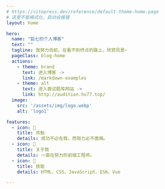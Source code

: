 ```yaml
---
# https://vitepress.dev/reference/default-theme-home-page
# 这里不能格式化，启动会报错
layout: home

hero:
  name: "狐七的个人博客"
  text: ""
  tagline: 我努力向前，在看不到终点的路上，欣赏风景~
  pageClass: blog-home
  actions:
    - theme: brand
      text: 进入博客 ->
      link: /markdown-examples
    - theme: alt
      text: 进入面试题库网站 ->
      link: http://audition.hu77.top/
  image:
    src: '/assets/img/logo.webp'
    alt: 'logo1'

features:
  - icon: 🎉
    title: 共勉
    details: 成功不必在我，而努力必不唐捐。
  - icon: 🤔
    title: 关于我
    details: 一直在努力的前端工程师。
  - icon: 🚀
    title: 技能
    details: HTML、CSS、JavaScript、ES6、Vue

---
```

<style>
:root {
  --vp-home-hero-name-color: transparent;
  --vp-home-hero-name-background: -webkit-linear-gradient(120deg, #bd34fe 30%, #41d1ff);

  --vp-home-hero-image-background-image: linear-gradient(-45deg, #f492f4 50%, #47caff 50%);
  --vp-home-hero-image-filter: blur(44px);
}

.VPImage.image-src {
  width: 230px;
  border-radius: 50%;
}

.VPImage.logo {
  border-radius: 50%;
}

.VPContent.is-home {
  position: relative;
}
.VPHome {
  position: absolute;
  top: 50%;
  -webkit-transform: translateY(-50%);
  transform: translateY(-50%);
  width: 100%;
}

@media (min-width: 640px) {
  :root {
    --vp-home-hero-image-filter: blur(56px);
  }
}

@media (min-width: 960px) {
  :root {
    --vp-home-hero-image-filter: blur(68px);
  }
}
</style>
